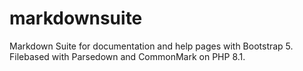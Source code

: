 # markdownsuite
Markdown Suite for documentation and help pages with Bootstrap 5. Filebased with Parsedown and CommonMark on PHP 8.1.
